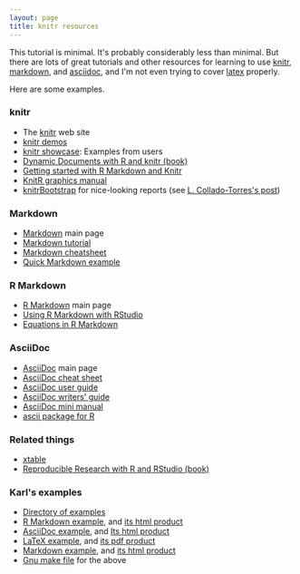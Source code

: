 ```yaml
---
layout: page
title: knitr resources
---
```


This tutorial is minimal.  It's probably considerably less than
minimal.  But there are lots of great tutorials and other resources
for learning to use [knitr](http://yihui.name/knitr/), [markdown](http://daringfireball.net/projects/markdown/),
and [asciidoc](http://www.methods.co.nz/asciidoc/), and I'm not even trying to cover [latex](http://www.latex-project.org)
properly. 

Here are some examples.

### knitr

- The [knitr](http://yihui.name/knitr/) web site
- [knitr demos](http://yihui.name/knitr/demos)
- [knitr showcase](http://yihui.name/knitr/demo/showcase/): Examples
  from users
- [Dynamic Documents with R and knitr (book)](http://www.amazon.com/exec/obidos/ASIN/1482203537/7210-20)
- [Getting started with R Markdown and Knitr](http://jeromyanglim.blogspot.com/2012/05/getting-started-with-r-markdown-knitr.html)
- [KnitR graphics manual](http://yihui.name/knitr/demo/graphics/)
- [knitrBootstrap](http://jimhester.github.io/knitrBootstrap/) for nice-looking reports (see
  [L. Collado-Torres's post](http://lcolladotor.github.io/2013/12/10/knitrBootstrap/#.UuntzXddXVQ))


### Markdown

- [Markdown](http://daringfireball.net/projects/markdown/) main page
- [Markdown tutorial](http://www.markdowntutorial.com/)
- [Markdown cheatsheet](https://github.com/adam-p/markdown-here/wiki/Markdown-Cheatsheet)
- [Quick Markdown example](http://www.unexpected-vortices.com/sw/gouda/quick-markdown-example.html)

### R Markdown

- [R Markdown](http://www.rstudio.com/ide/docs/r_markdown) main page
- [Using R Markdown with RStudio](http://www.rstudio.com/ide/docs/authoring/using_markdown)
- [Equations in R Markdown](http://www.rstudio.com/ide/docs/authoring/using_markdown_equations)

### AsciiDoc

- [AsciiDoc](http://www.methods.co.nz/asciidoc/) main page
- [AsciiDoc cheat sheet](http://powerman.name/doc/asciidoc)
- [AsciiDoc user guide](http://www.methods.co.nz/asciidoc/userguide.html)
- [AsciiDoc writers' guide](http://asciidoctor.org/docs/asciidoc-writers-guide/)
- [AsciiDoc mini manual](http://www.csc.kth.se/~akozlov/asciidoc-mini.html)
- [ascii package for R](http://eusebe.github.io/ascii/)

### Related things

- [xtable](http://cran.r-project.org/web/packages/xtable/index.html)
- [Reproducible Research with R and RStudio (book)](http://www.amazon.com/exec/obidos/ASIN/1466572841/7210-20)

### Karl's examples

- [Directory of examples](https://github.com/kbroman/knitr_knutshell/tree/gh-pages/assets)
- [R Markdown example](../assets/knitr_example.Rmd), and
  [its html product](../assets/knitr_example.html)
- [AsciiDoc example](../assets/knitr_example.asciidoc), and
  [Its html product](../assets/knitr_example_asciidoc.html)
- [LaTeX example](../assets/knitr_example.Rnw), and
  [its pdf product](../assets/knitr_example.pdf)
- [Markdown example](../assets/markdown_example.md),
  and [its html product](../assets/markdown_example.html)
- [Gnu make file](../assets/Makefile) for the above
